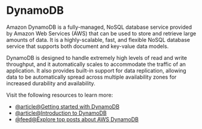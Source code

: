 # DynamoDB

Amazon DynamoDB is a fully-managed, NoSQL database service provided by Amazon Web Services (AWS) that can be used to store and retrieve large amounts of data. It is a highly-scalable, fast, and flexible NoSQL database service that supports both document and key-value data models.

DynamoDB is designed to handle extremely high levels of read and write throughput, and it automatically scales to accommodate the traffic of an application. It also provides built-in support for data replication, allowing data to be automatically spread across multiple availability zones for increased durability and availability.

Visit the following resources to learn more:

- [@article@Getting started with DynamoDB](https://aws.amazon.com/dynamodb/)
- [@article@Introduction to DynamoDB](https://cloudacademy.com/lab/introduction-dynamodb/)
- [@feed@Explore top posts about AWS DynamoDB](https://app.daily.dev/tags/aws-dynamodb?ref=roadmapsh)